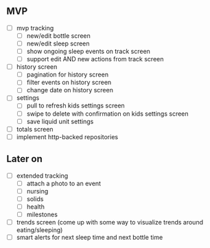 ## MVP

- [ ] mvp tracking
  - [ ] new/edit bottle screen
  - [ ] new/edit sleep screen
  - [ ] show ongoing sleep events on track screen
  - [ ] support edit AND new actions from track screen
- [ ] history screen
  - [ ] pagination for history screen
  - [ ] filter events on history screen
  - [ ] change date on history screen
- [ ] settings
  - [ ] pull to refresh kids settings screen
  - [ ] swipe to delete with confirmation on kids settings screen
  - [ ] save liquid unit settings
- [ ] totals screen
- [ ] implement http-backed repositories

## Later on

- [ ] extended tracking
  - [ ] attach a photo to an event
  - [ ] nursing
  - [ ] solids
  - [ ] health
  - [ ] milestones
- [ ] trends screen (come up with some way to visualize trends around eating/sleeping)
- [ ] smart alerts for next sleep time and next bottle time
